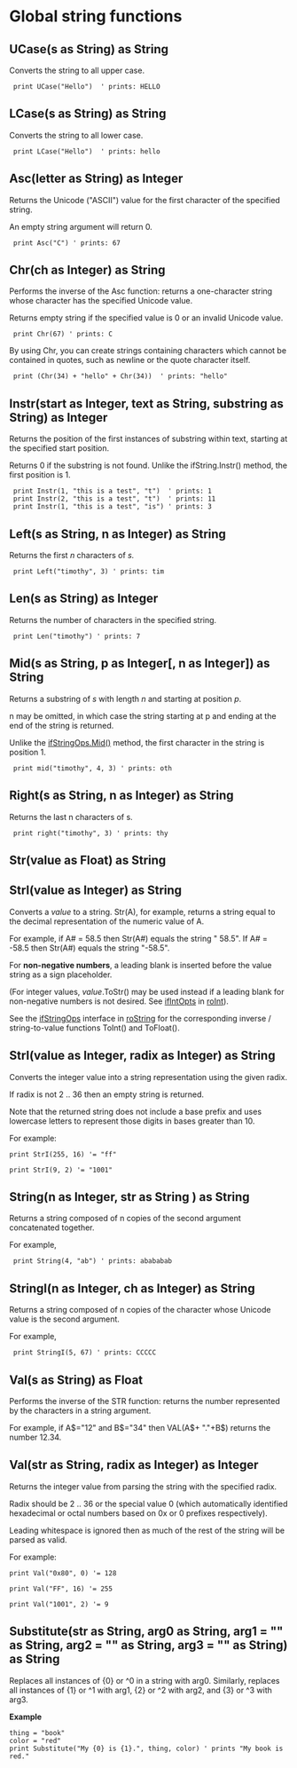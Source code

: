 Global string functions
=======================

UCase(s as String) as String
----------------------------

Converts the string to all upper case.

     print UCase("Hello")  ' prints: HELLO
    

LCase(s as String) as String
----------------------------

Converts the string to all lower case.

     print LCase("Hello")  ' prints: hello
    

Asc(letter as String) as Integer
--------------------------------

Returns the Unicode ("ASCII") value for the first character of the specified string.

An empty string argument will return 0.

     print Asc("C") ' prints: 67
    

Chr(ch as Integer) as String
----------------------------

Performs the inverse of the Asc function: returns a one-character string whose character has the specified Unicode value.

Returns empty string if the specified value is 0 or an invalid Unicode value.

     print Chr(67) ' prints: C
    

By using Chr, you can create strings containing characters which cannot be contained in quotes, such as newline or the quote character itself.

     print (Chr(34) + "hello" + Chr(34))  ' prints: "hello"
    

Instr(start as Integer, text as String, substring as String) as Integer
-----------------------------------------------------------------------

Returns the position of the first instances of substring within text, starting at the specified start position.

Returns 0 if the substring is not found. Unlike the ifString.Instr() method, the first position is 1.

     print Instr(1, "this is a test", "t")  ' prints: 1
     print Instr(2, "this is a test", "t")  ' prints: 11
     print Instr(1, "this is a test", "is") ' prints: 3
    

Left(s as String, n as Integer) as String
-----------------------------------------

Returns the first _n_ characters of _s._

     print Left("timothy", 3) ' prints: tim
    

Len(s as String) as Integer
---------------------------

Returns the number of characters in the specified string.

     print Len("timothy") ' prints: 7
    

Mid(s as String, p as Integer\[, n as Integer\]) as String
----------------------------------------------------------

Returns a substring of _s_ with length _n_ and starting at position _p_.

n may be omitted, in which case the string starting at p and ending at the end of the string is returned.

Unlike the [ifStringOps.Mid()](/docs/references/brightscript/interfaces/ifstringops.md#midstart_index-as-integer-as-string) method, the first character in the string is position 1.

     print mid("timothy", 4, 3) ' prints: oth
    

Right(s as String, n as Integer) as String
------------------------------------------

Returns the last n characters of s.

     print right("timothy", 3) ' prints: thy
    

Str(value as Float) as String
-----------------------------

StrI(value as Integer) as String
--------------------------------

Converts a _value_ to a string. Str(A), for example, returns a string equal to the decimal representation of the numeric value of A.

For example, if A# = 58.5 then Str(A#) equals the string " 58.5". If A# = -58.5 then Str(A#) equals the string "-58.5".

For **non-negative numbers**, a leading blank is inserted before the value string as a sign placeholder.

(For integer values, _value_.ToStr() may be used instead if a leading blank for non-negative numbers is not desired. See [ifIntOpts](/docs/references/brightscript/interfaces/ifintops.md) in [roInt](/docs/references/brightscript/components/roint.md)).

See the [ifStringOps](/docs/references/brightscript/interfaces/ifstringops.md) interface in [roString](/docs/references/brightscript/components/rostring.md) for the corresponding inverse / string-to-value functions ToInt() and ToFloat().

StrI(value as Integer, radix as Integer) as String
--------------------------------------------------

Converts the integer value into a string representation using the given radix.

If radix is not 2 .. 36 then an empty string is returned.

Note that the returned string does not include a base prefix and uses lowercase letters to represent those digits in bases greater than 10.

For example:

    print StrI(255, 16) '= "ff"
    
    print StrI(9, 2) '= "1001"
    

String(n as Integer, str as String ) as String
----------------------------------------------

Returns a string composed of n copies of the second argument concatenated together.

For example,

     print String(4, "ab") ' prints: abababab
    

StringI(n as Integer, ch as Integer) as String
----------------------------------------------

Returns a string composed of n copies of the character whose Unicode value is the second argument.

For example,

     print StringI(5, 67) ' prints: CCCCC
    

Val(s as String) as Float
-------------------------

Performs the inverse of the STR function: returns the number represented by the characters in a string argument.

For example, if A$="12" and B$="34" then VAL(A$+ "."+B$) returns the number 12.34.

Val(str as String, radix as Integer) as Integer
-----------------------------------------------

Returns the integer value from parsing the string with the specified radix.

Radix should be 2 .. 36 or the special value 0 (which automatically identified hexadecimal or octal numbers based on 0x or 0 prefixes respectively).

Leading whitespace is ignored then as much of the rest of the string will be parsed as valid.

For example:

    print Val("0x80", 0) '= 128
    
    print Val("FF", 16) '= 255
    
    print Val("1001", 2) '= 9
    

Substitute(str as String, arg0 as String, arg1 = "" as String, arg2 = "" as String, arg3 = "" as String) as String
------------------------------------------------------------------------------------------------------------------

Replaces all instances of {0} or ^0 in a string with arg0. Similarly, replaces all instances of {1} or ^1 with arg1, {2} or ^2 with arg2, and {3} or ^3 with arg3.

**Example**

    thing = "book"
    color = "red"
    print Substitute("My {0} is {1}.", thing, color) ' prints "My book is red."